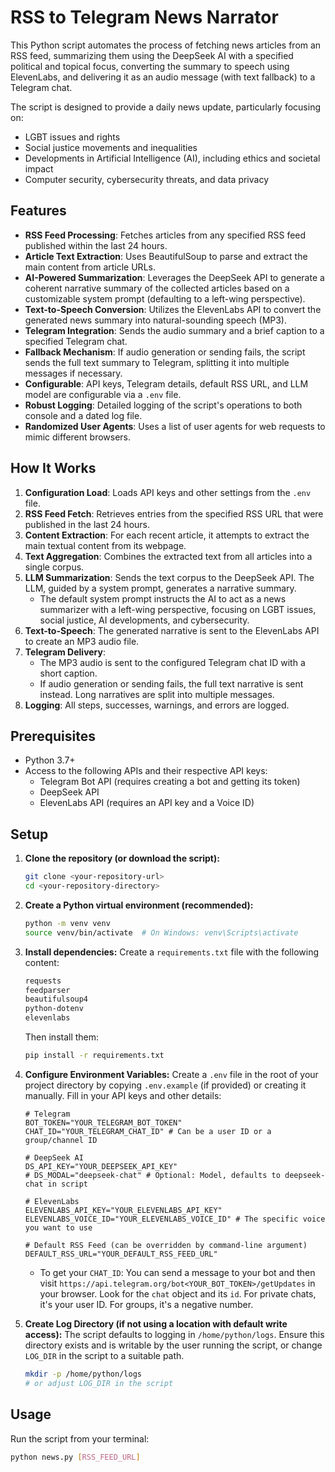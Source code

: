# RSS to Telegram News Narrator

This Python script automates the process of fetching news articles from an RSS feed, summarizing them using the DeepSeek AI with a specified political and topical focus, converting the summary to speech using ElevenLabs, and delivering it as an audio message (with text fallback) to a Telegram chat.

The script is designed to provide a daily news update, particularly focusing on:
- LGBT issues and rights
- Social justice movements and inequalities
- Developments in Artificial Intelligence (AI), including ethics and societal impact
- Computer security, cybersecurity threats, and data privacy

## Features

-   **RSS Feed Processing**: Fetches articles from any specified RSS feed published within the last 24 hours.
-   **Article Text Extraction**: Uses BeautifulSoup to parse and extract the main content from article URLs.
-   **AI-Powered Summarization**: Leverages the DeepSeek API to generate a coherent narrative summary of the collected articles based on a customizable system prompt (defaulting to a left-wing perspective).
-   **Text-to-Speech Conversion**: Utilizes the ElevenLabs API to convert the generated news summary into natural-sounding speech (MP3).
-   **Telegram Integration**: Sends the audio summary and a brief caption to a specified Telegram chat.
-   **Fallback Mechanism**: If audio generation or sending fails, the script sends the full text summary to Telegram, splitting it into multiple messages if necessary.
-   **Configurable**: API keys, Telegram details, default RSS URL, and LLM model are configurable via a `.env` file.
-   **Robust Logging**: Detailed logging of the script's operations to both console and a dated log file.
-   **Randomized User Agents**: Uses a list of user agents for web requests to mimic different browsers.

## How It Works

1.  **Configuration Load**: Loads API keys and other settings from the `.env` file.
2.  **RSS Feed Fetch**: Retrieves entries from the specified RSS URL that were published in the last 24 hours.
3.  **Content Extraction**: For each recent article, it attempts to extract the main textual content from its webpage.
4.  **Text Aggregation**: Combines the extracted text from all articles into a single corpus.
5.  **LLM Summarization**: Sends the text corpus to the DeepSeek API. The LLM, guided by a system prompt, generates a narrative summary.
    -   The default system prompt instructs the AI to act as a news summarizer with a left-wing perspective, focusing on LGBT issues, social justice, AI developments, and cybersecurity.
6.  **Text-to-Speech**: The generated narrative is sent to the ElevenLabs API to create an MP3 audio file.
7.  **Telegram Delivery**:
    -   The MP3 audio is sent to the configured Telegram chat ID with a short caption.
    -   If audio generation or sending fails, the full text narrative is sent instead. Long narratives are split into multiple messages.
8.  **Logging**: All steps, successes, warnings, and errors are logged.

## Prerequisites

-   Python 3.7+
-   Access to the following APIs and their respective API keys:
    -   Telegram Bot API (requires creating a bot and getting its token)
    -   DeepSeek API
    -   ElevenLabs API (requires an API key and a Voice ID)

## Setup

1.  **Clone the repository (or download the script):**
    ```bash
    git clone <your-repository-url>
    cd <your-repository-directory>
    ```

2.  **Create a Python virtual environment (recommended):**
    ```bash
    python -m venv venv
    source venv/bin/activate  # On Windows: venv\Scripts\activate
    ```

3.  **Install dependencies:**
    Create a `requirements.txt` file with the following content:
    ```txt
    requests
    feedparser
    beautifulsoup4
    python-dotenv
    elevenlabs
    ```
    Then install them:
    ```bash
    pip install -r requirements.txt
    ```

4.  **Configure Environment Variables:**
    Create a `.env` file in the root of your project directory by copying `.env.example` (if provided) or creating it manually. Fill in your API keys and other details:

    ```env
    # Telegram
    BOT_TOKEN="YOUR_TELEGRAM_BOT_TOKEN"
    CHAT_ID="YOUR_TELEGRAM_CHAT_ID" # Can be a user ID or a group/channel ID

    # DeepSeek AI
    DS_API_KEY="YOUR_DEEPSEEK_API_KEY"
    # DS_MODAL="deepseek-chat" # Optional: Model, defaults to deepseek-chat in script

    # ElevenLabs
    ELEVENLABS_API_KEY="YOUR_ELEVENLABS_API_KEY"
    ELEVENLABS_VOICE_ID="YOUR_ELEVENLABS_VOICE_ID" # The specific voice you want to use

    # Default RSS Feed (can be overridden by command-line argument)
    DEFAULT_RSS_URL="YOUR_DEFAULT_RSS_FEED_URL"
    ```
    -   To get your `CHAT_ID`: You can send a message to your bot and then visit `https://api.telegram.org/bot<YOUR_BOT_TOKEN>/getUpdates` in your browser. Look for the `chat` object and its `id`. For private chats, it's your user ID. For groups, it's a negative number.

5.  **Create Log Directory (if not using a location with default write access):**
    The script defaults to logging in `/home/python/logs`. Ensure this directory exists and is writable by the user running the script, or change `LOG_DIR` in the script to a suitable path.
    ```bash
    mkdir -p /home/python/logs
    # or adjust LOG_DIR in the script
    ```

## Usage

Run the script from your terminal:

```bash
python news.py [RSS_FEED_URL]